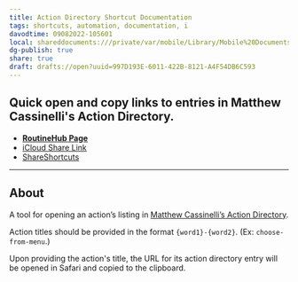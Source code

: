 ```yaml
---
title: Action Directory Shortcut Documentation
tags: shortcuts, automation, documentation, i
davodtime: 09082022-105601
local: shareddocuments:///private/var/mobile/Library/Mobile%20Documents/iCloud~md~obsidian/Documents/OBSHIDDIAN/drafts/997D193E-6011-422B-8121-A4F54DB6C593.md
dg-publish: true
share: true
draft: drafts://open?uuid=997D193E-6011-422B-8121-A4F54DB6C593
---
```


## Quick open and copy links to entries in Matthew Cassinelli's Action Directory.

- [**RoutineHub Page**](https://routinehub.co/shortcut/10921)
- [iCloud Share Link](https://www.icloud.com/shortcuts/84ea7854bb35435cae167c424e9db088)
- [ShareShortcuts](https://shareshortcuts.com/shortcuts/1692-action-directory.html)

---

## About

A tool for opening an action’s listing in [Matthew Cassinelli’s Action Directory](https://www.matthewcassinelli.com/actions). 

Action titles should be provided in the format `{word1}-{word2}`. (Ex: `choose-from-menu`.)

Upon providing the action's title, the URL for its action directory entry will be opened in Safari and copied to the clipboard.